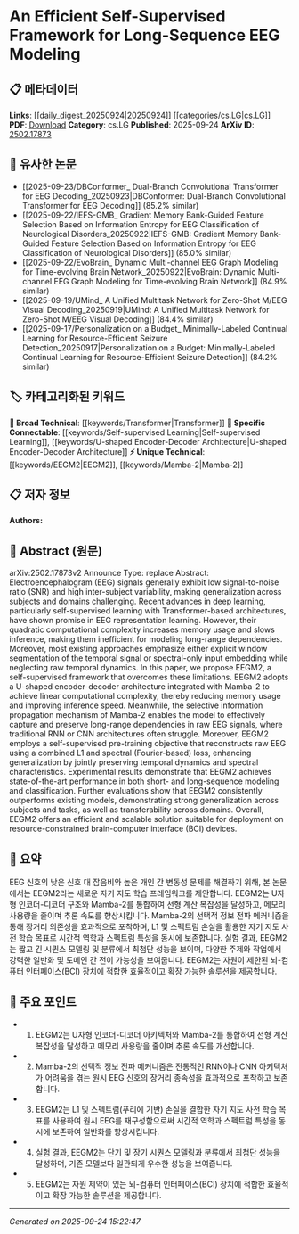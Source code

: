 <!-- KEYWORD_LINKING_METADATA:
{
  "processed_timestamp": "2025-09-24T15:22:47.420449",
  "vocabulary_version": "1.0",
  "selected_keywords": [
    "Self-supervised Learning",
    "Transformer",
    "EEGM2",
    "U-shaped Encoder-Decoder Architecture",
    "Mamba-2"
  ],
  "rejected_keywords": [],
  "similarity_scores": {
    "Self-supervised Learning": 0.85,
    "Transformer": 0.8,
    "EEGM2": 0.78,
    "U-shaped Encoder-Decoder Architecture": 0.77,
    "Mamba-2": 0.75
  },
  "extraction_method": "AI_prompt_based",
  "budget_applied": true,
  "candidates_json": {
    "candidates": [
      {
        "surface": "self-supervised learning",
        "canonical": "Self-supervised Learning",
        "aliases": [
          "SSL"
        ],
        "category": "specific_connectable",
        "rationale": "Self-supervised learning is a key technique in the proposed framework, facilitating connections with other self-supervised methods.",
        "novelty_score": 0.45,
        "connectivity_score": 0.88,
        "specificity_score": 0.7,
        "link_intent_score": 0.85
      },
      {
        "surface": "Transformer-based architectures",
        "canonical": "Transformer",
        "aliases": [
          "Transformer models"
        ],
        "category": "broad_technical",
        "rationale": "Transformers are central to the framework's architecture, linking it to a wide range of neural network applications.",
        "novelty_score": 0.3,
        "connectivity_score": 0.9,
        "specificity_score": 0.65,
        "link_intent_score": 0.8
      },
      {
        "surface": "EEGM2",
        "canonical": "EEGM2",
        "aliases": [],
        "category": "unique_technical",
        "rationale": "EEGM2 is the unique framework introduced in the paper, crucial for linking to specific implementations and results.",
        "novelty_score": 0.95,
        "connectivity_score": 0.6,
        "specificity_score": 0.9,
        "link_intent_score": 0.78
      },
      {
        "surface": "U-shaped encoder-decoder architecture",
        "canonical": "U-shaped Encoder-Decoder Architecture",
        "aliases": [
          "U-Net architecture"
        ],
        "category": "specific_connectable",
        "rationale": "This architecture is pivotal for the model's efficiency and can connect to other encoder-decoder based models.",
        "novelty_score": 0.55,
        "connectivity_score": 0.75,
        "specificity_score": 0.8,
        "link_intent_score": 0.77
      },
      {
        "surface": "Mamba-2",
        "canonical": "Mamba-2",
        "aliases": [],
        "category": "unique_technical",
        "rationale": "Mamba-2 is a novel component of the framework, essential for understanding its computational efficiency.",
        "novelty_score": 0.8,
        "connectivity_score": 0.65,
        "specificity_score": 0.85,
        "link_intent_score": 0.75
      }
    ],
    "ban_list_suggestions": [
      "EEG signals",
      "generalization",
      "memory usage"
    ]
  },
  "decisions": [
    {
      "candidate_surface": "self-supervised learning",
      "resolved_canonical": "Self-supervised Learning",
      "decision": "linked",
      "scores": {
        "novelty": 0.45,
        "connectivity": 0.88,
        "specificity": 0.7,
        "link_intent": 0.85
      }
    },
    {
      "candidate_surface": "Transformer-based architectures",
      "resolved_canonical": "Transformer",
      "decision": "linked",
      "scores": {
        "novelty": 0.3,
        "connectivity": 0.9,
        "specificity": 0.65,
        "link_intent": 0.8
      }
    },
    {
      "candidate_surface": "EEGM2",
      "resolved_canonical": "EEGM2",
      "decision": "linked",
      "scores": {
        "novelty": 0.95,
        "connectivity": 0.6,
        "specificity": 0.9,
        "link_intent": 0.78
      }
    },
    {
      "candidate_surface": "U-shaped encoder-decoder architecture",
      "resolved_canonical": "U-shaped Encoder-Decoder Architecture",
      "decision": "linked",
      "scores": {
        "novelty": 0.55,
        "connectivity": 0.75,
        "specificity": 0.8,
        "link_intent": 0.77
      }
    },
    {
      "candidate_surface": "Mamba-2",
      "resolved_canonical": "Mamba-2",
      "decision": "linked",
      "scores": {
        "novelty": 0.8,
        "connectivity": 0.65,
        "specificity": 0.85,
        "link_intent": 0.75
      }
    }
  ]
}
-->

# An Efficient Self-Supervised Framework for Long-Sequence EEG Modeling

## 📋 메타데이터

**Links**: [[daily_digest_20250924|20250924]] [[categories/cs.LG|cs.LG]]
**PDF**: [Download](https://arxiv.org/pdf/2502.17873.pdf)
**Category**: cs.LG
**Published**: 2025-09-24
**ArXiv ID**: [2502.17873](https://arxiv.org/abs/2502.17873)

## 🔗 유사한 논문
- [[2025-09-23/DBConformer_ Dual-Branch Convolutional Transformer for EEG Decoding_20250923|DBConformer: Dual-Branch Convolutional Transformer for EEG Decoding]] (85.2% similar)
- [[2025-09-22/IEFS-GMB_ Gradient Memory Bank-Guided Feature Selection Based on Information Entropy for EEG Classification of Neurological Disorders_20250922|IEFS-GMB: Gradient Memory Bank-Guided Feature Selection Based on Information Entropy for EEG Classification of Neurological Disorders]] (85.0% similar)
- [[2025-09-22/EvoBrain_ Dynamic Multi-channel EEG Graph Modeling for Time-evolving Brain Network_20250922|EvoBrain: Dynamic Multi-channel EEG Graph Modeling for Time-evolving Brain Network]] (84.9% similar)
- [[2025-09-19/UMind_ A Unified Multitask Network for Zero-Shot M/EEG Visual Decoding_20250919|UMind: A Unified Multitask Network for Zero-Shot M/EEG Visual Decoding]] (84.4% similar)
- [[2025-09-17/Personalization on a Budget_ Minimally-Labeled Continual Learning for Resource-Efficient Seizure Detection_20250917|Personalization on a Budget: Minimally-Labeled Continual Learning for Resource-Efficient Seizure Detection]] (84.2% similar)

## 🏷️ 카테고리화된 키워드
**🧠 Broad Technical**: [[keywords/Transformer|Transformer]]
**🔗 Specific Connectable**: [[keywords/Self-supervised Learning|Self-supervised Learning]], [[keywords/U-shaped Encoder-Decoder Architecture|U-shaped Encoder-Decoder Architecture]]
**⚡ Unique Technical**: [[keywords/EEGM2|EEGM2]], [[keywords/Mamba-2|Mamba-2]]

## 📋 저자 정보

**Authors:** 

## 📄 Abstract (원문)

arXiv:2502.17873v2 Announce Type: replace 
Abstract: Electroencephalogram (EEG) signals generally exhibit low signal-to-noise ratio (SNR) and high inter-subject variability, making generalization across subjects and domains challenging. Recent advances in deep learning, particularly self-supervised learning with Transformer-based architectures, have shown promise in EEG representation learning. However, their quadratic computational complexity increases memory usage and slows inference, making them inefficient for modeling long-range dependencies. Moreover, most existing approaches emphasize either explicit window segmentation of the temporal signal or spectral-only input embedding while neglecting raw temporal dynamics. In this paper, we propose EEGM2, a self-supervised framework that overcomes these limitations. EEGM2 adopts a U-shaped encoder-decoder architecture integrated with Mamba-2 to achieve linear computational complexity, thereby reducing memory usage and improving inference speed. Meanwhile, the selective information propagation mechanism of Mamba-2 enables the model to effectively capture and preserve long-range dependencies in raw EEG signals, where traditional RNN or CNN architectures often struggle. Moreover, EEGM2 employs a self-supervised pre-training objective that reconstructs raw EEG using a combined L1 and spectral (Fourier-based) loss, enhancing generalization by jointly preserving temporal dynamics and spectral characteristics. Experimental results demonstrate that EEGM2 achieves state-of-the-art performance in both short- and long-sequence modeling and classification. Further evaluations show that EEGM2 consistently outperforms existing models, demonstrating strong generalization across subjects and tasks, as well as transferability across domains. Overall, EEGM2 offers an efficient and scalable solution suitable for deployment on resource-constrained brain-computer interface (BCI) devices.

## 📝 요약

EEG 신호의 낮은 신호 대 잡음비와 높은 개인 간 변동성 문제를 해결하기 위해, 본 논문에서는 EEGM2라는 새로운 자기 지도 학습 프레임워크를 제안합니다. EEGM2는 U자형 인코더-디코더 구조와 Mamba-2를 통합하여 선형 계산 복잡성을 달성하고, 메모리 사용량을 줄이며 추론 속도를 향상시킵니다. Mamba-2의 선택적 정보 전파 메커니즘을 통해 장거리 의존성을 효과적으로 포착하며, L1 및 스펙트럼 손실을 활용한 자기 지도 사전 학습 목표로 시간적 역학과 스펙트럼 특성을 동시에 보존합니다. 실험 결과, EEGM2는 짧고 긴 시퀀스 모델링 및 분류에서 최첨단 성능을 보이며, 다양한 주제와 작업에서 강력한 일반화 및 도메인 간 전이 가능성을 보여줍니다. EEGM2는 자원이 제한된 뇌-컴퓨터 인터페이스(BCI) 장치에 적합한 효율적이고 확장 가능한 솔루션을 제공합니다.

## 🎯 주요 포인트

- 1. EEGM2는 U자형 인코더-디코더 아키텍처와 Mamba-2를 통합하여 선형 계산 복잡성을 달성하고 메모리 사용량을 줄이며 추론 속도를 개선합니다.
- 2. Mamba-2의 선택적 정보 전파 메커니즘은 전통적인 RNN이나 CNN 아키텍처가 어려움을 겪는 원시 EEG 신호의 장거리 종속성을 효과적으로 포착하고 보존합니다.
- 3. EEGM2는 L1 및 스펙트럼(푸리에 기반) 손실을 결합한 자기 지도 사전 학습 목표를 사용하여 원시 EEG를 재구성함으로써 시간적 역학과 스펙트럼 특성을 동시에 보존하여 일반화를 향상시킵니다.
- 4. 실험 결과, EEGM2는 단기 및 장기 시퀀스 모델링과 분류에서 최첨단 성능을 달성하며, 기존 모델보다 일관되게 우수한 성능을 보여줍니다.
- 5. EEGM2는 자원 제약이 있는 뇌-컴퓨터 인터페이스(BCI) 장치에 적합한 효율적이고 확장 가능한 솔루션을 제공합니다.


---

*Generated on 2025-09-24 15:22:47*